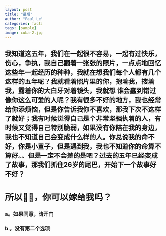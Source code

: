 ```yaml
---
layout: post
title: "最后"
author: "Paul Le"
categories: facts
tags: [sample]
image: cuba-2.jpg
---
```


## 我知道这五年，我们在一起很不容易，一起有过快乐，伤心，争执，我自己翻着一张张的照片，一点点地回忆这些年一起经历的种种，我就在想我们每个人都有几个这样的五年呢？我就看着照片里的你，抱着我，搂着我，露着你的大白牙对着镜头，我就想 谁会蠢到错过像你这么可爱的人呢？我有很多不好的地方，我也经常给你添烦恼，但是你告诉我你不喜欢，那我下次不这样了就好；我有时候觉得自己是个非常坚强执着的人，有时候又觉得自己特别脆弱，如果没有你陪在我的身边，我也不知道自己会变成什么样的人。你总说我的命不好，你是小童子，但是遇到我，我也不知道你的命算不算好。。但是一定不会差的是吧？过去的五年已经变成了故事，那我们抓住26岁的尾巴，开始下一个故事好不好？

# 所以🐷🐷，你可以嫁给我吗？

### a。如果同意，请开门

### b 。没有第二个选项
